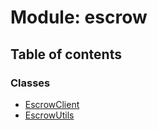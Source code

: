 # Module: escrow

## Table of contents

### Classes

- [EscrowClient](../wiki/escrow.EscrowClient)
- [EscrowUtils](../wiki/escrow.EscrowUtils)
